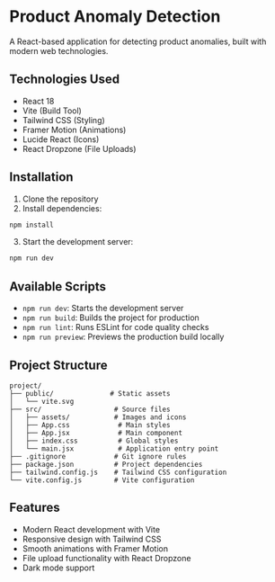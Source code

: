 # Product Anomaly Detection

A React-based application for detecting product anomalies, built with modern web technologies.

## Technologies Used
- React 18
- Vite (Build Tool)
- Tailwind CSS (Styling)
- Framer Motion (Animations)
- Lucide React (Icons)
- React Dropzone (File Uploads)

## Installation

1. Clone the repository
2. Install dependencies:
```bash
npm install
```
3. Start the development server:
```bash
npm run dev
```

## Available Scripts

- `npm run dev`: Starts the development server
- `npm run build`: Builds the project for production
- `npm run lint`: Runs ESLint for code quality checks
- `npm run preview`: Previews the production build locally

## Project Structure

```
project/
├── public/              # Static assets
│   └── vite.svg
├── src/                  # Source files
│   ├── assets/           # Images and icons
│   ├── App.css            # Main styles
│   ├── App.jsx            # Main component
│   ├── index.css          # Global styles
│   └── main.jsx           # Application entry point
├── .gitignore            # Git ignore rules
├── package.json          # Project dependencies
├── tailwind.config.js    # Tailwind CSS configuration
└── vite.config.js        # Vite configuration
```

## Features

- Modern React development with Vite
- Responsive design with Tailwind CSS
- Smooth animations with Framer Motion
- File upload functionality with React Dropzone
- Dark mode support
